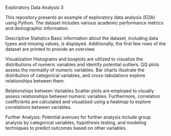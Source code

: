 Exploratory Data Analysis 3

This repository presents an example of exploratory data analysis (EDA) using Python. The dataset includes various academic performance metrics and demographic information. 

Descriptive Statistics
Basic information about the dataset, including data types and missing values, is displayed. Additionally, the first few rows of the dataset are printed to provide an overview.

Visualization
Histograms and boxplots are utilized to visualize the distributions of numeric variables and identify potential outliers. QQ plots assess the normality of numeric variables. Bar charts illustrate the distribution of categorical variables, and cross-tabulations explore relationships between them.

Relationships between Variables
Scatter plots are employed to visually assess relationships between numeric variables. Furthermore, correlation coefficients are calculated and visualized using a heatmap to explore correlations between variables.

Further Analysis:
Potential avenues for further analysis include group analysis by categorical variables, hypothesis testing, and modeling techniques to predict outcomes based on other variables.

